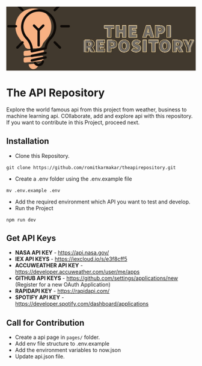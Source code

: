 ![header_image](public/header.jpg)
# The API Repository
Explore the world famous api from this project from weather, business to machine learning api. COllaborate, add and explore api with this repository. If you want to contribute in this Project, proceed next.

## Installation
- Clone this Repository.
```
git clone https://github.com/romitkarmakar/theapirepository.git
```
- Create a .env folder using the .env.example file
```
mv .env.example .env
```
- Add the required environment which API you want to test and develop.
- Run the Project
```
npm run dev
```

## Get API Keys
- **NASA API KEY** - https://api.nasa.gov/
- **IEX API KEYS** - https://iexcloud.io/s/e3f8cff5
- **ACCUWEATHER API KEY** - https://developer.accuweather.com/user/me/apps
- **GITHUB API KEYS** - https://github.com/settings/applications/new (Register for a new OAuth Application)
- **RAPIDAPI KEY** - https://rapidapi.com/
- **SPOTIFY API KEY** - https://developer.spotify.com/dashboard/applications

## Call for Contribution
- Create a api page in ```pages/``` folder.
- Add env file structure to .env.example
- Add the environment variables to now.json
- Update api.json file.